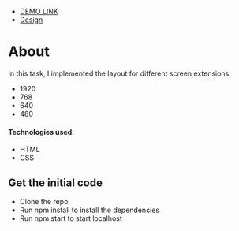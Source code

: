 - [DEMO LINK](https://wfurs0w.github.io/magnise-task/)
- [Design](https://xd.adobe.com/view/1a2e27b7-fe29-4289-b2f9-b6edeecdb8ce-4f7d/screen/eb3a0f9d-9880-42cd-ac0e-263461b7edcf/specs/)

# About
In this task, I implemented the layout for different screen extensions:
- 1920
- 768
- 640
- 480

#### Technologies used:
- HTML
- CSS

## Get the initial code

- Clone the repo
- Run npm install to install the dependencies
- Run npm start to start localhost
